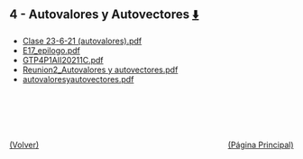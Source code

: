 
<html>
<body>
<h2>4 - Autovalores y Autovectores <a href="https://downgit.github.io/#/home?url=https://github.com/Apuntes-FIUBA/Apuntes-Electronica/tree/main/81 - Matemática/8102 - Algebra II/Clases Vargas/4 - Autovalores y Autovectores" style="font-size:20px">  ⬇️ </a></h2>
<ul>
    <li><a href="Clase 23-6-21 (autovalores).pdf">Clase 23-6-21 (autovalores).pdf</a></li>
    <li><a href="E17_epilogo.pdf">E17_epilogo.pdf</a></li>
    <li><a href="GTP4P1AII20211C.pdf">GTP4P1AII20211C.pdf</a></li>
    <li><a href="Reunion2_Autovalores y autovectores.pdf">Reunion2_Autovalores y autovectores.pdf</a></li>
    <li><a href="autovaloresyautovectores.pdf">autovaloresyautovectores.pdf</a></li>
</ul>
</body>
</html>






<br><br><br><br><br><a href="../" style="float: left">(Volver)</a> <a href="https://apuntes-fiuba.github.io/Apuntes-Electronica" style="float: right">(Página Principal)</a>
